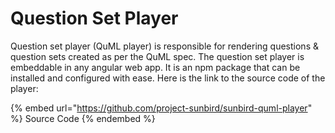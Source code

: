 # Question Set Player

Question set player (QuML player) is responsible for rendering questions & question sets created as per the QuML spec. The question set player is embeddable in any angular web app. It is an npm package that can be installed and configured with ease. Here is the link to the source code of the player:



{% embed url="https://github.com/project-sunbird/sunbird-quml-player" %}
Source Code
{% endembed %}
